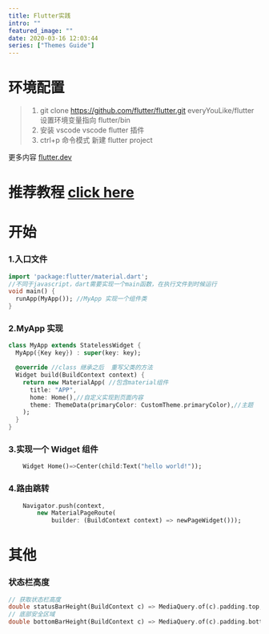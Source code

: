 ```yaml
---
title: Flutter实践
intro: ""
featured_image: ""
date: 2020-03-16 12:03:44
series: ["Themes Guide"]
---
```


# 环境配置

> 1. git clone https://github.com/flutter/flutter.git everyYouLike/flutter 设置环境变量指向 flutter/bin
> 2. 安装 vscode vscode flutter 插件
> 3. ctrl+p 命令模式 新建 flutter project

更多内容 [flutter.dev](https://flutter.dev)

# 推荐教程 [click here](https://book.flutterchina.club/)

# 开始

### 1.入口文件

```dart
import 'package:flutter/material.dart';
//不同于javascript，dart需要实现一个main函数，在执行文件到时候运行
void main() {
  runApp(MyApp()); //MyApp 实现一个组件类
}
```

### 2.MyApp 实现

```dart
class MyApp extends StatelessWidget {
  MyApp({Key key}) : super(key: key);

  @override //class 继承之后  重写父类的方法
  Widget build(BuildContext context) {
    return new MaterialApp( //包含material组件
      title: "APP",
      home: Home(),//自定义实现到页面内容
      theme: ThemeData(primaryColor: CustomTheme.primaryColor),//主题
    );
  }
}
```

### 3.实现一个 Widget 组件

```dart
    Widget Home()=>Center(child:Text("hello world!"));
```

### 4.路由跳转

```dart
    Navigator.push(context,
        new MaterialPageRoute(
            builder: (BuildContext context) => newPageWidget()));
```

# 其他

### 状态栏高度

```dart
// 获取状态栏高度
double statusBarHeight(BuildContext c) => MediaQuery.of(c).padding.top;
// 底部安全区域
double bottomBarHeight(BuildContext c) => MediaQuery.of(c).padding.bottom;
```
